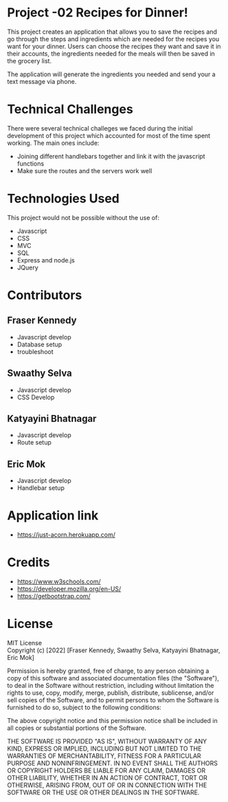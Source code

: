 # Project -02 Recipes for Dinner!

This project creates an application that allows you to save the recipes and go through the steps and ingredients which are needed for the recipes you want for your dinner. Users can choose the recipes they want and save it in their accounts, the ingredients needed for the meals will then be saved in the grocery list.

The application will generate the ingredients you needed and send your a text message via phone.

# Technical Challenges

There were several technical challeges we faced during the initial development of this project which accounted for most of the time spent working. The main ones include:

* Joining different handlebars together and link it with the javascript functions
* Make sure the routes and the servers work well

# Technologies Used

This project would not be possible without the use of:

* Javascript
* CSS
* MVC
* SQL
* Express and node.js
* JQuery

# Contributors

##  Fraser Kennedy
* Javascript develop
* Database setup
* troubleshoot

## Swaathy Selva
* Javascript develop
* CSS Develop

## Katyayini Bhatnagar
* Javascript develop
* Route setup

## Eric Mok
* Javascript develop
* Handlebar setup

# Application link
* https://just-acorn.herokuapp.com/

# Credits
* https://www.w3schools.com/
* https://developer.mozilla.org/en-US/
* https://getbootstrap.com/


# License
MIT License<br>
Copyright (c) [2022] [Fraser Kennedy, Swaathy Selva, Katyayini Bhatnagar, Eric Mok]
  
Permission is hereby granted, free of charge, to any person obtaining a copy
of this software and associated documentation files (the "Software"), to deal
in the Software without restriction, including without limitation the rights
to use, copy, modify, merge, publish, distribute, sublicense, and/or sell
copies of the Software, and to permit persons to whom the Software is
furnished to do so, subject to the following conditions:
  
The above copyright notice and this permission notice shall be included in all
copies or substantial portions of the Software.
  
THE SOFTWARE IS PROVIDED "AS IS", WITHOUT WARRANTY OF ANY KIND, EXPRESS OR
IMPLIED, INCLUDING BUT NOT LIMITED TO THE WARRANTIES OF MERCHANTABILITY,
FITNESS FOR A PARTICULAR PURPOSE AND NONINFRINGEMENT. IN NO EVENT SHALL THE
AUTHORS OR COPYRIGHT HOLDERS BE LIABLE FOR ANY CLAIM, DAMAGES OR OTHER
LIABILITY, WHETHER IN AN ACTION OF CONTRACT, TORT OR OTHERWISE, ARISING FROM,
OUT OF OR IN CONNECTION WITH THE SOFTWARE OR THE USE OR OTHER DEALINGS IN THE
SOFTWARE.